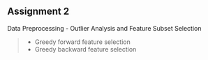 ## Assignment 2
Data Preprocessing - Outlier Analysis and Feature Subset Selection
> * Greedy forward feature selection
> * Greedy backward feature selection
